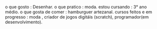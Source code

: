 
o que gosto : Desenhar.
o que pratico : moda. 
estou cursando : 3° ano médio.
o que gosta de comer : hamburguer artezanal.
cursos feitos e em progresso : moda , criador de jogos digitáis (scratch), programador(em desenvolvimento).
